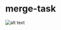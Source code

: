 # merge-task
![alt text](https://www.google.com/url?sa=i&url=https%3A%2F%2Fwww.freepik.com%2Ffree-photos-vectors%2Fcartoon-crocodilepsig=AOvVaw3nHROA6fGm_5gmBs3XHNPM&ust=1668168399669000&source=images&cd=vfe&ved=0CBAQjRxqFwoTCJjYmdnJo_sCFQAAAAAdAAAAABAE)